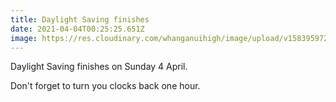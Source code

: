 ```yaml
---
title: Daylight Saving finishes
date: 2021-04-04T00:25:25.651Z
image: https://res.cloudinary.com/whanganuihigh/image/upload/v1583959723/Events/Document.jpg
---
```

Daylight Saving finishes on Sunday 4 April.

Don't forget to turn you clocks back one hour.